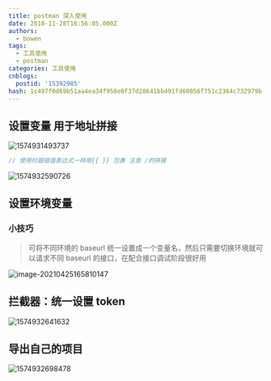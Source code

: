 ```yaml
---
title: postman 深入使用
date: 2018-11-28T16:56:05.000Z
authors:
  - bowen
tags:
  - 工具使用
  - postman
categories: 工具使用
cnblogs:
  postid: '15392985'
hash: 1c497f0d69b51aa4ea34f958e0f37d28641bb491fd60856f751c2364c732979b
---
```


## 设置变量 用于地址拼接

![1574931493737](https://bitbw.top/public/img/my_gallery/1574931493737.png)

```js
// 使用时跟插值表达式一样用{{ }} 包裹 注意 /的拼接
```

![1574932590726](https://bitbw.top/public/img/my_gallery/1574932590726.png)

## 设置环境变量

### 小技巧

> 可将不同环境的 baseurl 统一设置成一个变量名，然后只需要切换环境就可以请求不同 baseurl 的接口，在配合接口调试阶段很好用

![image-20210425165810147](https://bitbw.top/public/img/my_gallery/image-20210425165810147.png)

## 拦截器：统一设置 token

![1574932641632](https://bitbw.top/public/img/my_gallery/1574932641632.png)

## 导出自己的项目

![1574932698478](https://bitbw.top/public/img/my_gallery/1574932698478.png)
